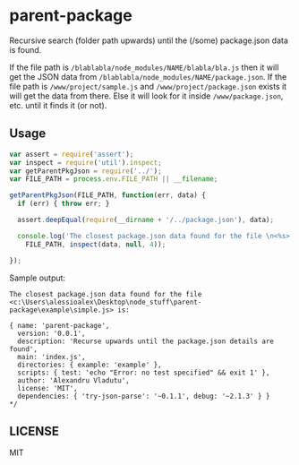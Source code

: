 # parent-package

Recursive search (folder path upwards) until the (/some) package.json data is found.

If the file path is `/blablabla/node_modules/NAME/blabla/bla.js` then it will get the JSON data from `/blablabla/node_modules/NAME/package.json`.
If the file path is `/www/project/sample.js` and `/www/project/package.json` exists it will get the data from there.
Else it will look for it inside `/www/package.json`, etc. until it finds it (or not).

## Usage

```js
var assert = require('assert');
var inspect = require('util').inspect;
var getParentPkgJson = require('../');
var FILE_PATH = process.env.FILE_PATH || __filename;

getParentPkgJson(FILE_PATH, function(err, data) {
  if (err) { throw err; }

  assert.deepEqual(require(__dirname + '/../package.json'), data);

  console.log('The closest package.json data found for the file \n<%s> is:\n\n%s',
    FILE_PATH, inspect(data, null, 4));

});
```

Sample output:


    The closest package.json data found for the file
    <c:\Users\alessioalex\Desktop\node_stuff\parent-package\example\simple.js> is:

    { name: 'parent-package',
      version: '0.0.1',
      description: 'Recurse upwards until the package.json details are found',
      main: 'index.js',
      directories: { example: 'example' },
      scripts: { test: 'echo "Error: no test specified" && exit 1' },
      author: 'Alexandru Vladutu',
      license: 'MIT',
      dependencies: { 'try-json-parse': '~0.1.1', debug: '~2.1.3' } }
    */

## LICENSE

MIT

